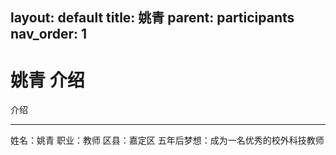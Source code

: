 layout: default
title: 姚青
parent: participants
nav_order: 1
---

# 姚青 介绍

介绍

---

姓名：姚青
职业：教师
区县：嘉定区
五年后梦想：成为一名优秀的校外科技教师




